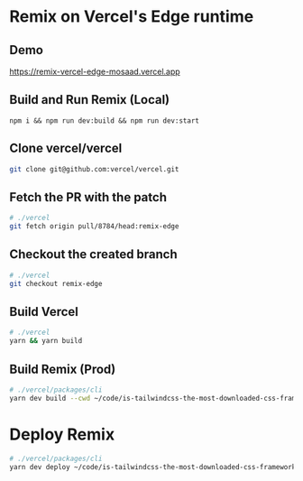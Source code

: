 # Remix on Vercel's Edge runtime

## Demo

https://remix-vercel-edge-mosaad.vercel.app

## Build and Run Remix (Local)

```
npm i && npm run dev:build && npm run dev:start
```

## Clone vercel/vercel

```bash
git clone git@github.com:vercel/vercel.git
```

## Fetch the PR with the patch

```bash
# ./vercel
git fetch origin pull/8784/head:remix-edge
```

## Checkout the created branch

```bash
# ./vercel
git checkout remix-edge
```

## Build Vercel

```bash
# ./vercel
yarn && yarn build
```

## Build Remix (Prod)

```bash
# ./vercel/packages/cli
yarn dev build --cwd ~/code/is-tailwindcss-the-most-downloaded-css-framework --prod
```

# Deploy Remix

```bash
# ./vercel/packages/cli
yarn dev deploy ~/code/is-tailwindcss-the-most-downloaded-css-framework --prebuilt --prod
```
